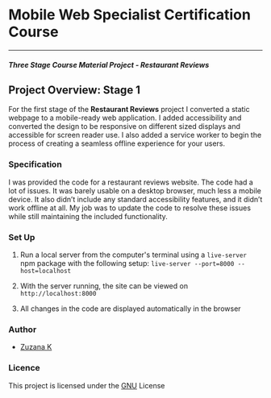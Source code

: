 # Mobile Web Specialist Certification Course
---
#### _Three Stage Course Material Project - Restaurant Reviews_

## Project Overview: Stage 1

For the first stage of the **Restaurant Reviews** project I converted a static webpage to a mobile-ready web application. I added accessibility and converted the design to be responsive on different sized displays and accessible for screen reader use. I also added a service worker to begin the process of creating a seamless offline experience for your users.

### Specification

I was provided the code for a restaurant reviews website. The code had a lot of issues. It was barely usable on a desktop browser, much less a mobile device. It also didn’t include any standard accessibility features, and it didn’t work offline at all. My job was to update the code to resolve these issues while still maintaining the included functionality. 

### Set Up

1. Run a local server from the computer's terminal using a `live-server` npm package with the following setup:
    ```live-server --port=8000 --host=localhost```

2. With the server running, the site can be viewed on `http://localhost:8000`

3. All changes in the code are displayed automatically in the browser

### Author
- [Zuzana K](www.zuzana-k.com)

### Licence
This project is licensed under the [GNU](https://www.gnu.org/licenses/gpl-3.0.en.html) License



